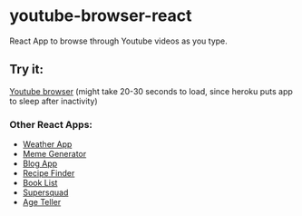 # youtube-browser-react
React App to browse through Youtube videos as you type.

## Try it:
<a href="https://youtubebrowser-react.herokuapp.com/" target="_blank">Youtube browser</a> (might take 20-30 seconds to load, since heroku puts app to sleep after inactivity)


### Other React Apps:
* <a href="https://github.com/govind94/weather-app-react">Weather App</a>
* <a href="https://github.com/govind94/meme-generator">Meme Generator</a>
* <a href="https://github.com/govind94/blog-app-react">Blog App</a>
* <a href="https://github.com/govind94/react-third-app">Recipe Finder</a>
* <a href="https://github.com/govind94/book-list-react">Book List</a>
* <a href="https://github.com/govind94/super-squad-react">Supersquad</a>
* <a href="https://github.com/govind94/react-first-app">Age Teller</a>

